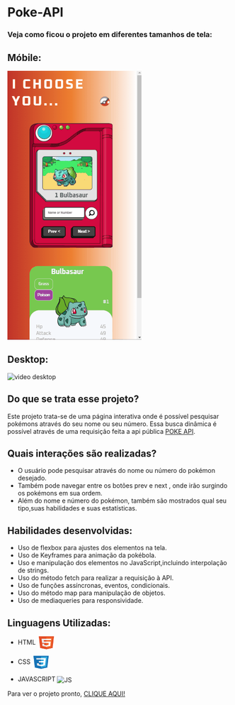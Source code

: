 # Poke-API

### Veja como ficou o projeto em diferentes tamanhos de tela:

## Móbile:
  <img src="./src/imagens-readme/poke_mobile_.gif" alt="video mobile">

 ## Desktop:
   <img src="./src/imagens-readme/poke_desktop__.gif" alt="video desktop">
 

## Do que se trata esse projeto?
Este projeto trata-se de uma página interativa onde é possível pesquisar pokémons através do seu nome ou seu número.
Essa busca dinâmica é possível através de uma requisição feita a api pública [POKE API](https://pokeapi.co/).

## Quais interações são realizadas?
- O usuário pode pesquisar através do nome ou número do pokémon desejado.
- Também pode navegar entre os botões prev e next , onde irão surgindo os pokémons em sua ordem.
- Além do nome e número do pokémon, também são mostrados qual seu tipo,suas habilidades e suas estatísticas.
  
## Habilidades desenvolvidas:
- Uso de flexbox para ajustes dos elementos na tela.
- Uso de Keyframes para animação da pokébola.
- Uso e manipulação dos elementos no JavaScript,incluindo interpolação de strings.
- Uso do método fetch para realizar a requisição à API.
- Uso de funções assíncronas, eventos, condicionais.
- Uso do método map para manipulação de objetos.
- Uso de mediaqueries para responsividade.

## Linguagens Utilizadas:
- HTML <img align="center" alt="HTML" height="30" width="40" src="https://raw.githubusercontent.com/devicons/devicon/master/icons/html5/html5-original.svg">

- CSS  <img align="center" alt="CSS" height="30" width="40" src="https://raw.githubusercontent.com/devicons/devicon/master/icons/css3/css3-original.svg">

- JAVASCRIPT  <img align="center" alt="JS" height="30" width="40" src="https://cdn.jsdelivr.net/gh/devicons/devicon/icons/javascript/javascript-original.svg" />
          

Para ver o projeto pronto, [CLIQUE AQUI!](https://jessica-os.github.io/Poke-API/)
